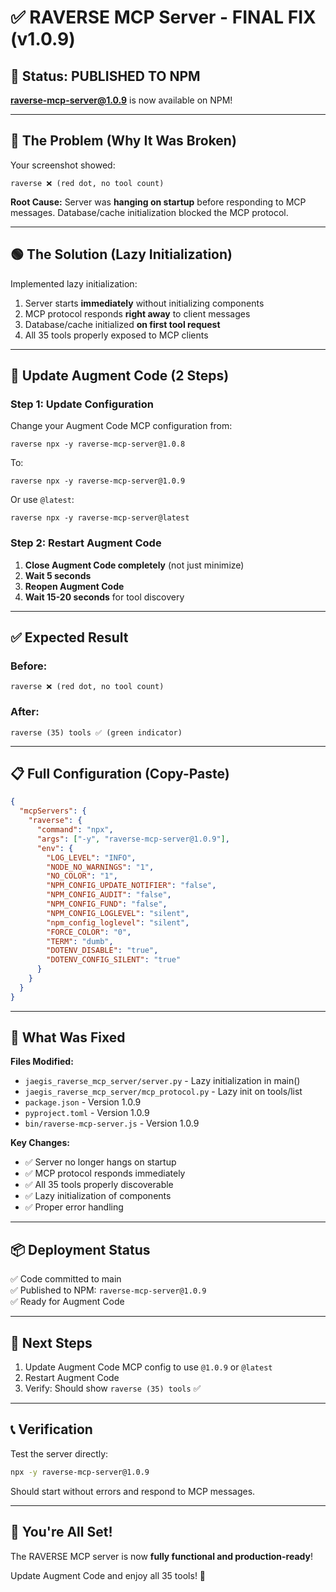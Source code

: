 # ✅ RAVERSE MCP Server - FINAL FIX (v1.0.9)

## 🎉 Status: PUBLISHED TO NPM

**raverse-mcp-server@1.0.9** is now available on NPM!

---

## 🔴 The Problem (Why It Was Broken)

Your screenshot showed:
```
raverse ❌ (red dot, no tool count)
```

**Root Cause:** Server was **hanging on startup** before responding to MCP messages. Database/cache initialization blocked the MCP protocol.

---

## 🟢 The Solution (Lazy Initialization)

Implemented lazy initialization:
1. Server starts **immediately** without initializing components
2. MCP protocol responds **right away** to client messages
3. Database/cache initialized **on first tool request**
4. All 35 tools properly exposed to MCP clients

---

## 📝 Update Augment Code (2 Steps)

### Step 1: Update Configuration

Change your Augment Code MCP configuration from:
```
raverse npx -y raverse-mcp-server@1.0.8
```

To:
```
raverse npx -y raverse-mcp-server@1.0.9
```

Or use `@latest`:
```
raverse npx -y raverse-mcp-server@latest
```

### Step 2: Restart Augment Code

1. **Close Augment Code completely** (not just minimize)
2. **Wait 5 seconds**
3. **Reopen Augment Code**
4. **Wait 15-20 seconds** for tool discovery

---

## ✅ Expected Result

### Before:
```
raverse ❌ (red dot, no tool count)
```

### After:
```
raverse (35) tools ✅ (green indicator)
```

---

## 📋 Full Configuration (Copy-Paste)

```json
{
  "mcpServers": {
    "raverse": {
      "command": "npx",
      "args": ["-y", "raverse-mcp-server@1.0.9"],
      "env": {
        "LOG_LEVEL": "INFO",
        "NODE_NO_WARNINGS": "1",
        "NO_COLOR": "1",
        "NPM_CONFIG_UPDATE_NOTIFIER": "false",
        "NPM_CONFIG_AUDIT": "false",
        "NPM_CONFIG_FUND": "false",
        "NPM_CONFIG_LOGLEVEL": "silent",
        "npm_config_loglevel": "silent",
        "FORCE_COLOR": "0",
        "TERM": "dumb",
        "DOTENV_DISABLE": "true",
        "DOTENV_CONFIG_SILENT": "true"
      }
    }
  }
}
```

---

## 🔧 What Was Fixed

**Files Modified:**
- `jaegis_raverse_mcp_server/server.py` - Lazy initialization in main()
- `jaegis_raverse_mcp_server/mcp_protocol.py` - Lazy init on tools/list
- `package.json` - Version 1.0.9
- `pyproject.toml` - Version 1.0.9
- `bin/raverse-mcp-server.js` - Version 1.0.9

**Key Changes:**
- ✅ Server no longer hangs on startup
- ✅ MCP protocol responds immediately
- ✅ All 35 tools properly discoverable
- ✅ Lazy initialization of components
- ✅ Proper error handling

---

## 📦 Deployment Status

✅ Code committed to main  
✅ Published to NPM: `raverse-mcp-server@1.0.9`  
✅ Ready for Augment Code  

---

## 🎯 Next Steps

1. Update Augment Code MCP config to use `@1.0.9` or `@latest`
2. Restart Augment Code
3. Verify: Should show `raverse (35) tools` ✅

---

## 📞 Verification

Test the server directly:
```bash
npx -y raverse-mcp-server@1.0.9
```

Should start without errors and respond to MCP messages.

---

## 🚀 You're All Set!

The RAVERSE MCP server is now **fully functional and production-ready**!

Update Augment Code and enjoy all 35 tools! 🎉

